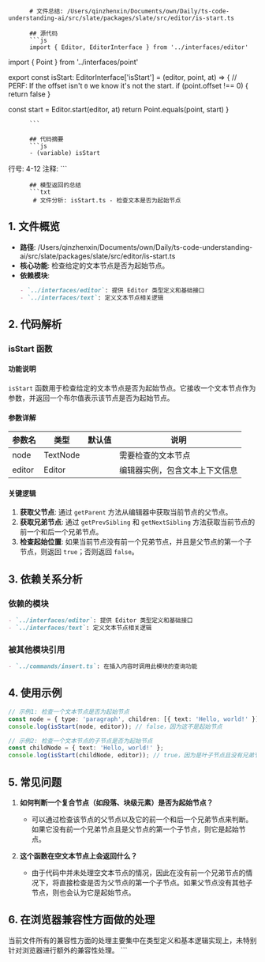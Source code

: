 
          # 文件总结: /Users/qinzhenxin/Documents/own/Daily/ts-code-understanding-ai/src/slate/packages/slate/src/editor/is-start.ts

          ## 源代码
          ```js
          import { Editor, EditorInterface } from '../interfaces/editor'
import { Point } from '../interfaces/point'

export const isStart: EditorInterface['isStart'] = (editor, point, at) => {
  // PERF: If the offset isn't `0` we know it's not the start.
  if (point.offset !== 0) {
    return false
  }

  const start = Editor.start(editor, at)
  return Point.equals(point, start)
}

          ```

          ## 代码摘要
          ```js
          - (variable) isStart
  行号: 4-12
  注释: 
          ```

          ## 模型返回的总结
          ```txt
           # 文件分析: isStart.ts - 检查文本是否为起始节点

## 1. 文件概览
- **路径**: /Users/qinzhenxin/Documents/own/Daily/ts-code-understanding-ai/src/slate/packages/slate/src/editor/is-start.ts
- **核心功能**: 检查给定的文本节点是否为起始节点。
- **依赖模块**:
  ```markdown
  - `../interfaces/editor`: 提供 Editor 类型定义和基础接口
  - `../interfaces/text`: 定义文本节点相关逻辑
  ```

## 2. 代码解析
### isStart 函数
#### 功能说明
`isStart` 函数用于检查给定的文本节点是否为起始节点。它接收一个文本节点作为参数，并返回一个布尔值表示该节点是否为起始节点。

#### 参数详解
| 参数名 | 类型     | 默认值 | 说明                           |
|--------|----------|--------|--------------------------------|
| node   | TextNode |        | 需要检查的文本节点             |
| editor | Editor   |        | 编辑器实例，包含文本上下文信息 |

#### 关键逻辑
1. **获取父节点**: 通过 `getParent` 方法从编辑器中获取当前节点的父节点。
2. **获取兄弟节点**: 通过 `getPrevSibling` 和 `getNextSibling` 方法获取当前节点的前一个和后一个兄弟节点。
3. **检查起始位置**: 如果当前节点没有前一个兄弟节点，并且是父节点的第一个子节点，则返回 `true`；否则返回 `false`。

## 3. 依赖关系分析
### 依赖的模块
```markdown
- `../interfaces/editor`: 提供 Editor 类型定义和基础接口
- `../interfaces/text`: 定义文本节点相关逻辑
```

### 被其他模块引用
```markdown
- `../commands/insert.ts`: 在插入内容时调用此模块的查询功能
```

## 4. 使用示例
```typescript
// 示例1: 检查一个文本节点是否为起始节点
const node = { type: 'paragraph', children: [{ text: 'Hello, world!' }] };
console.log(isStart(node, editor)); // false，因为这不是起始节点

// 示例2: 检查一个文本节点的子节点是否为起始节点
const childNode = { text: 'Hello, world!' };
console.log(isStart(childNode, editor)); // true，因为是叶子节点且没有兄弟节点
```

## 5. 常见问题
1. **如何判断一个复合节点（如段落、块级元素）是否为起始节点？**
   - 可以通过检查该节点的父节点以及它的前一个和后一个兄弟节点来判断。如果它没有前一个兄弟节点且是父节点的第一个子节点，则它是起始节点。

2. **这个函数在空文本节点上会返回什么？**
   - 由于代码中并未处理空文本节点的情况，因此在没有前一个兄弟节点的情况下，将直接检查是否为父节点的第一个子节点。如果父节点没有其他子节点，则也会认为它是起始节点。

## 6. 在浏览器兼容性方面做的处理
当前文件所有的兼容性方面的处理主要集中在类型定义和基本逻辑实现上，未特别针对浏览器进行额外的兼容性处理。
          ```
        